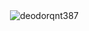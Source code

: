 <p>&nbsp;<img align="center" src="https://github-readme-stats.vercel.app/api?username=deodorqnt387&show_icons=true&locale=en" alt="deodorqnt387" /></p>

